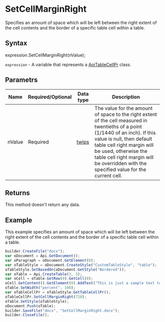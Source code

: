 # SetCellMarginRight

Specifies an amount of space which will be left between the right extent of the cell contents and the border of a specific table cell within a table.

## Syntax

expression.SetCellMarginRight(nValue);

`expression` - A variable that represents a [ApiTableCellPr](../ApiTableCellPr.md) class.

## Parametrs

| **Name** | **Required/Optional** | **Data type** | **Description** |
| ------------- | ------------- | ------------- | ------------- |
| nValue | Required | [twips](../../../Enumerations/twips.md) | The value for the amount of space to the right extent of the cell measured in twentieths of a point (1/1440 of an inch). If this value is null, then default table cell right margin will be used, otherwise the table cell right margin will be overridden with the specified value for the current cell. |

## Returns

This method doesn't return any data.

## Example

This example specifies an amount of space which will be left between the right extent of the cell contents and the border of a specific table cell within a table.

```javascript
builder.CreateFile("docx");
var oDocument = Api.GetDocument();
var oParagraph = oDocument.GetElement(0);
var oTableStyle = oDocument.CreateStyle("CustomTableStyle", "table");
oTableStyle.SetBasedOn(oDocument.GetStyle("Bordered"));
var oTable = Api.CreateTable(3, 3);
var oCell = oTable.GetRow(0).GetCell(0);
oCell.GetContent().GetElement(0).AddText("This is just a sample text to show that the right margin for all the table cells is 36 points.");
oTable.SetWidth("percent", 100);
var oTableCellPr = oTableStyle.GetTableCellPr();
oTableCellPr.SetCellMarginRight(720);
oTable.SetStyle(oTableStyle);
oDocument.Push(oTable);
builder.SaveFile("docx", "SetCellMarginRight.docx");
builder.CloseFile();
```